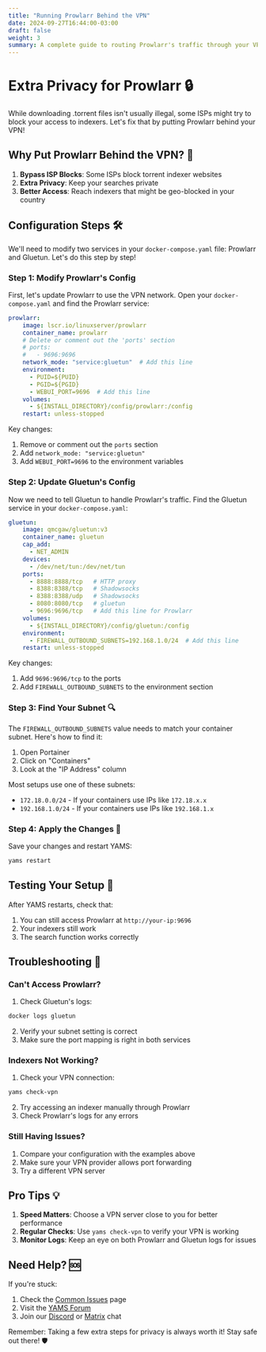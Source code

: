 ```yaml
---
title: "Running Prowlarr Behind the VPN"
date: 2024-09-27T16:44:00-03:00
draft: false
weight: 3
summary: A complete guide to routing Prowlarr's traffic through your VPN for extra privacy
---
```


# Extra Privacy for Prowlarr 🔒

While downloading .torrent files isn't usually illegal, some ISPs might try to block your access to indexers. Let's fix that by putting Prowlarr behind your VPN! 

## Why Put Prowlarr Behind the VPN? 🤔

1. **Bypass ISP Blocks**: Some ISPs block torrent indexer websites
2. **Extra Privacy**: Keep your searches private
3. **Better Access**: Reach indexers that might be geo-blocked in your country

## Configuration Steps 🛠️

We'll need to modify two services in your `docker-compose.yaml` file: Prowlarr and Gluetun. Let's do this step by step!

### Step 1: Modify Prowlarr's Config
First, let's update Prowlarr to use the VPN network. Open your `docker-compose.yaml` and find the Prowlarr service:

```yaml
prowlarr:
    image: lscr.io/linuxserver/prowlarr
    container_name: prowlarr
    # Delete or comment out the 'ports' section
    # ports:
    #   - 9696:9696
    network_mode: "service:gluetun"  # Add this line
    environment:
      - PUID=${PUID}
      - PGID=${PGID}
      - WEBUI_PORT=9696  # Add this line
    volumes:
      - ${INSTALL_DIRECTORY}/config/prowlarr:/config
    restart: unless-stopped
```

Key changes:
1. Remove or comment out the `ports` section
2. Add `network_mode: "service:gluetun"`
3. Add `WEBUI_PORT=9696` to the environment variables

### Step 2: Update Gluetun's Config
Now we need to tell Gluetun to handle Prowlarr's traffic. Find the Gluetun service in your `docker-compose.yaml`:

```yaml
gluetun:
    image: qmcgaw/gluetun:v3
    container_name: gluetun
    cap_add:
      - NET_ADMIN
    devices:
      - /dev/net/tun:/dev/net/tun
    ports:
      - 8888:8888/tcp   # HTTP proxy
      - 8388:8388/tcp   # Shadowsocks
      - 8388:8388/udp   # Shadowsocks
      - 8080:8080/tcp   # gluetun
      - 9696:9696/tcp   # Add this line for Prowlarr
    volumes:
      - ${INSTALL_DIRECTORY}/config/gluetun:/config
    environment:
      - FIREWALL_OUTBOUND_SUBNETS=192.168.1.0/24  # Add this line
    restart: unless-stopped
```

Key changes:
1. Add `9696:9696/tcp` to the ports
2. Add `FIREWALL_OUTBOUND_SUBNETS` to the environment section

### Step 3: Find Your Subnet 🔍

The `FIREWALL_OUTBOUND_SUBNETS` value needs to match your container subnet. Here's how to find it:

1. Open Portainer
2. Click on "Containers"
3. Look at the "IP Address" column

Most setups use one of these subnets:
- `172.18.0.0/24` - If your containers use IPs like `172.18.x.x`
- `192.168.1.0/24` - If your containers use IPs like `192.168.1.x`

### Step 4: Apply the Changes 🔄

Save your changes and restart YAMS:
```bash
yams restart
```

## Testing Your Setup 🎯

After YAMS restarts, check that:
1. You can still access Prowlarr at `http://your-ip:9696`
2. Your indexers still work
3. The search function works correctly

## Troubleshooting 🔧

### Can't Access Prowlarr?
1. Check Gluetun's logs:
```bash
docker logs gluetun
```
2. Verify your subnet setting is correct
3. Make sure the port mapping is right in both services

### Indexers Not Working?
1. Check your VPN connection:
```bash
yams check-vpn
```
2. Try accessing an indexer manually through Prowlarr
3. Check Prowlarr's logs for any errors

### Still Having Issues? 
1. Compare your configuration with the examples above
2. Make sure your VPN provider allows port forwarding
3. Try a different VPN server

## Pro Tips 💡

1. **Speed Matters**: Choose a VPN server close to you for better performance
2. **Regular Checks**: Use `yams check-vpn` to verify your VPN is working
3. **Monitor Logs**: Keep an eye on both Prowlarr and Gluetun logs for issues

## Need Help? 🆘

If you're stuck:
1. Check the [Common Issues](/faqs/common-errors/) page
2. Visit the [YAMS Forum](https://forum.yams.media)
3. Join our [Discord](https://discord.gg/Gwae3tNMST) or [Matrix](https://matrix.to/#/#yams-space:rogs.me) chat

Remember: Taking a few extra steps for privacy is always worth it! Stay safe out there! 🛡️
